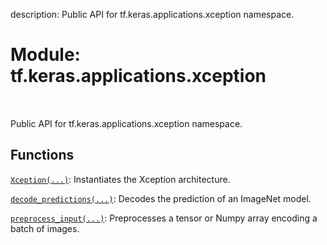 description: Public API for tf.keras.applications.xception namespace.

<div itemscope itemtype="http://developers.google.com/ReferenceObject">
<meta itemprop="name" content="tf.keras.applications.xception" />
<meta itemprop="path" content="Stable" />
</div>

# Module: tf.keras.applications.xception

<!-- Insert buttons and diff -->

<table class="tfo-notebook-buttons tfo-api nocontent" align="left">

</table>



Public API for tf.keras.applications.xception namespace.



## Functions

[`Xception(...)`](../../../tf/keras/applications/xception/Xception.md): Instantiates the Xception architecture.

[`decode_predictions(...)`](../../../tf/keras/applications/xception/decode_predictions.md): Decodes the prediction of an ImageNet model.

[`preprocess_input(...)`](../../../tf/keras/applications/xception/preprocess_input.md): Preprocesses a tensor or Numpy array encoding a batch of images.

